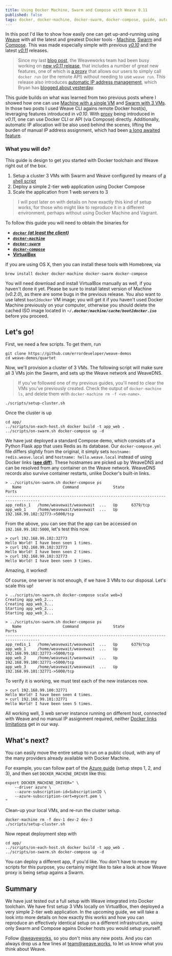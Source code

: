 ```yaml
---
title: Using Docker Machine, Swarm and Compose with Weave 0.11
published: false
tags: docker, docker-machine, docker-swarm, docker-compose, guide, automation, command-line
---
```


In this post I'd like to show how easily one can get up-and-running using [Weave](https://github.com/weaveworks/weave) with all the latest and greatest Docker tools - [Machine](https://github.com/docker/swarm), [Swarm](https://github.com/docker/machine) and [Compose](https://github.com/docker/compose). This was made especially simple with previous [_v0.10_](https://github.com/weaveworks/weave/releases/tag/v0.10.0) and the latest [_v0.11_](https://github.com/weaveworks/weave/releases/tag/v0.11.0) releases.

> Since my last [blog post](http://blog.weave.works/2015/05/06/using-docker-machine-and-swarm-with-weave-0-10/), the Weaveworks team had been busy working on [new _v0.11_ release](https://github.com/weaveworks/weave/releases/tag/v0.11.0), that includes a number of great new features, one of which is [a proxy](http://docs.weave.works/weave/latest_release/proxy.html) that allows our users to simply call `docker run` (or the remote API) without needing to use `weave run`. This release also introduces [automatic IP address management](http://docs.weave.works/weave/latest_release/ipam.html), which Bryan has [blogged about yesterday](http://blog.weave.works/2015/05/26/let-weave-allocate-ip-addresses-for-you/).

This guide builds on what was learned from two previous posts where I showed how one can use [Machine with a single VM](http://blog.weave.works/2015/04/22/using-docker-machine-with-weave-0-10/) and [Swarm with 3 VMs](http://blog.weave.works/2015/05/06/using-docker-machine-and-swarm-with-weave-0-10/). In those two posts I used Weave CLI agains remote Docker host(s), leveraging features introduced in _v0.10_. With [proxy](http://docs.weave.works/weave/latest_release/proxy.html) being introduced in _v0.11_, one can use Docker CLI or API (via Compose) directly. Additionally, automatic IP allocation will be also used behind the scenes, lifting the burden of manual IP address assignment, which had been [a long awaited feature](https://github.com/weaveworks/weave/issues/22).

### What you will do?

This guide is design to get you started with Docker toolchain and Weave right out of the box.

1.  Setup a cluster 3 VMs with Swarm and Weave configured by means of [a shell script](https://github.com/errordeveloper/weave-demos/blob/a90d959638948e796ab675e3dd0e1f98390ae3d0/quartet/scripts/setup-cluster.sh)
2. Deploy a simple 2-tier web application using Docker Compose
3. Scale the application from 1 web servers to 3

> I will post later on with details on how exactly this kind of setup works, for those who might like to reproduce it in a different environment, perhaps without using Docker Machine and Vagrant.

To follow this guide you will need to obtain the binaries for

- [***`docker` (at least the client)***](https://docs.docker.com/installation/#installation)
- [***`docker-machine`***](http://docs.docker.com/machine/#installation)
- [***`docker-swarm`***](http://docs.docker.com/swarm/#install-swarm)
- [***`docker-compose`***](http://docs.docker.com/compose/install/)
- [**VirtualBox**](https://www.virtualbox.org/wiki/Downloads)

If you are using OS X, then you can install these tools with Homebrew, via

    brew install docker docker-machine docker-swarm docker-compose

You will need download and install VirtualBox manually as well, if you haven't done it yet. Please be sure to install latest version of Machine (_v0.2.0_), as there are some bugs in the previous release. You also want to use latest `boot2docker` VM image; you will get it if you haven't used Docker Machine previously on your computer, otherwise you should delete the cached ISO image located in ***`~/.docker/machine/cache/boot2docker.iso`*** before you proceed.

## Let's go!

First, we need a few scripts. To get them, run

    git clone https://github.com/errordeveloper/weave-demos
    cd weave-demos/quartet

Now, we'll provision a cluster of 3 VMs. The following script will make sure all 3 VMs join the Swarm, and sets up the Weave network and WeaveDNS.

> If you've followed one of my previous guides, you'll need to clear the VMs you've previously created. Check the output of `docker-machine ls`, and delete them with `docker-machine rm -f <vm-name>`.

    ./scripts/setup-cluster.sh


Once the cluster is up 

```
cd app/
../scripts/on-each-host.sh docker build -t app_web .
../scripts/on-swarm.sh docker-compose up -d
```

We have just deployed a standard Compose demo, which consists of a Python Flask app that uses Redis as its database. Our `docker-compose.yml` file differs slightly from the original, it simply sets `hostname: redis.weave.local` and `hostname: hello.weave.local` instead of using Docker links ([**see diff**](https://github.com/errordeveloper/weave-demos/commit/94bec138e62e5c23aa02ae000019ce4e851d7fd4?diff=split)). These hostnames are picked up by WeaveDNS and can be resolved from any container on the Weave network. WeaveDNS records also survive container restarts, unlike Docker's built-in links.

```
> ../scripts/on-swarm.sh docker-compose ps
   Name                  Command               State               Ports              
-------------------------------------------------------------------------------------
app_redis_1   /home/weavewait/weavewait  ...   Up      6379/tcp                       
app_web_1     /home/weavewait/weavewait  ...   Up      192.168.99.102:32773->5000/tcp 
```

From the above, you can see that the app can be accessed on `192.168.99.102:5000`, let's test this now.

```
> curl 192.168.99.102:32773
Hello World! I have been seen 1 times.
> curl 192.168.99.102:32773
Hello World! I have been seen 2 times.
> curl 192.168.99.102:32773
Hello World! I have been seen 3 times.
```

Amazing, it worked!

Of course, one server is not enough, if we have 3 VMs to our disposal. Let's scale this up!

```
> ../scripts/on-swarm.sh docker-compose scale web=3
Creating app_web_2...
Creating app_web_3...
Starting app_web_2...
Starting app_web_3...

> ../scripts/on-swarm.sh docker-compose ps
   Name                  Command               State               Ports              
-------------------------------------------------------------------------------------
app_redis_1   /home/weavewait/weavewait  ...   Up      6379/tcp                       
app_web_1     /home/weavewait/weavewait  ...   Up      192.168.99.102:32773->5000/tcp 
app_web_2     /home/weavewait/weavewait  ...   Up      192.168.99.100:32771->5000/tcp 
app_web_3     /home/weavewait/weavewait  ...   Up      192.168.99.101:32771->5000/tcp 
```

To verify it is working, we must test each of the new instances now.
```
> curl 192.168.99.100:32771
Hello World! I have been seen 4 times.
> curl 192.168.99.101:32771
Hello World! I have been seen 5 times.
```

All working well, 3 web server instance running on different host, connected with Weave and no manual IP assignment required, neither [Docker links limitations](https://github.com/docker/compose/issues/608) get in our way.

## What's next?

You can easily move the entire setup to run on a public cloud, with any of the many providers already available with Docker Machine.

For example, you can follow part of the [Azure guide](https://azure.microsoft.com/en-us/documentation/articles/virtual-machines-docker-machine/#create-the-certificate-and-key-files-for-docker-machine-and-azure) (setup steps 1, 2, and 3), and then set `DOCKER_MACHINE_DRIVER` like this:

    export DOCKER_MACHINE_DRIVER=" \
        --driver azure \
        --azure-subscription-id=SubscriptionID \
        --azure-subscription-cert=mycert.pem \
    "

Clean-up your local VMs, and re-run the cluster setup.

    docker-machine rm -f dev-1 dev-2 dev-3
    ./scripts/setup-cluster.sh


Now repeat deployment step with

    cd app/
    ../scripts/on-each-host.sh docker build -t app_web .
    ../scripts/on-swarm.sh docker-compose up -d
    

You can deploy a different app, if you'd like. You don't have to reuse my scripts for this purpose, you certainly might like to take a look at how Weave proxy is being setup agains a Swarm.

## Summary

We have just tested out a full setup with Weave integrated into Docker toolchain. We have first setup 3 VMs locally on VirtualBox, then deployed a very simple 2-tier web application. In the upcoming guide, we will take a look into more details on how exactly this works and how you can reproduce an effectively identical setup on a different infrastructure, using only Swarm and Compose agains Docker hosts you would setup yourself.

Follow [@weaveworks](https://twitter.com/weaveworks), so you don't miss any new posts. And you can always drop us a few lines at [team@weave.works](mailto:team@weave.works), to let us know what you think about Weave.